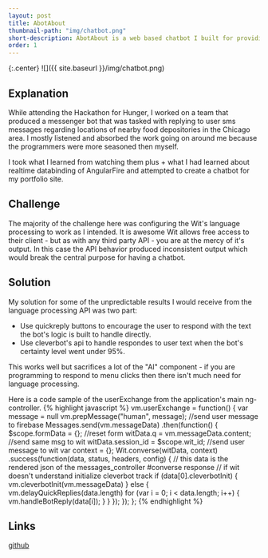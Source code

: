 ```yaml
---
layout: post
title: AbotAbout
thumbnail-path: "img/chatbot.png"
short-description: AbotAbout is a web based chatbot I built for providing some biographical background about myself.  <br>It uses Angular, AngularFire, and <a href="https://wit.ai/">WitAI</a>.
order: 1
---
```


{:.center}
![]({{ site.baseurl }}/img/chatbot.png)

## Explanation
While attending the Hackathon for Hunger, I worked on a team that produced a messenger bot that was tasked with replying to user sms messages regarding locations of nearby food depositories in the Chicago area.  I mostly listened and absorbed the work going on around me because the programmers were more seasoned then myself.  

I took what I learned from watching them plus + what I had learned about realtime databinding of AngularFire and attempted to create a chatbot for my portfolio site.

## Challenge
The majority of the challenge here was configuring the Wit's language processing to work as I intended.  It is awesome Wit allows free access to their client - but as with any third party API - you are at the mercy of it's output.  In this case the API behavior produced inconsistent output which would break the central purpose for having a chatbot.

## Solution
My solution for some of the unpredictable results I would receive from the language processing API was two part:  

*  Use quickreply buttons to encourage the user to respond with the text the bot's logic is built to handle directly. 
*  Use cleverbot's api to handle respondes to user text when the bot's certainty level went under 95%.

   

This works well but sacrifices a lot of the "AI" component - if you are programming to respond to menu clicks then there isn't much need for language processing. 

Here is a code sample of the userExchange from the application's main ng-controller.
{% highlight javascript %}
         vm.userExchange = function() {
             var message = null
             vm.prepMessage("human", message);
             //send user message to firebase
             Messages.send(vm.messageData)
                 .then(function() {
                     $scope.formData = {}; //reset form
                     witData.q = vm.messageData.content; //send same msg to wit
                     witData.session_id = $scope.wit_id;
                     //send user message to wit
                     var context = {};
                     Wit.converse(witData, context)
                         .success(function(data, status, headers, config) {
                             // this data is the rendered json of the messages_controller #converse response
                             // if wit doesn't understand initialize cleverbot track
                             if (data[0].cleverbotInit) {
                                 vm.cleverbotInit(vm.messageData)
                             } else {
                                 vm.delayQuickReplies(data.length)
                                 for (var i = 0; i < data.length; i++) {
                                     vm.handleBotReply(data[i]);
                                 }
                             }
                         });
                 });
         };
{% endhighlight %}

## Links
[github](https://github.com/gitbnw/rails_portfolio)